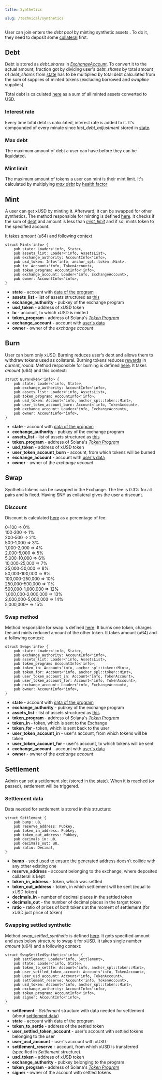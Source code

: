 ```yaml
---
title: Synthetics

slug: /technical/synthetics
---
```


User can join enters the _debt pool_ by minting synthetic assets . To do it, they need to deposit some [collateral](/docs/technical/collateral) first.

## Debt

Debt is stored as _debt_shares_ in [_ExchangeAccount_](/docs/technical/account). To convert it to the actual amount, fraction got by dividing user's _debt_shares_ by total amount of _debt_shares_ from [state](/docs/technical/state#structure-of-state) has to be multiplied by total debt calculated from the sum of supplies of minted tokens (excluding borrowed and _swapline_ supplies).

Total debt is calculated [here](https://github.com/Synthetify/synthetify-protocol/blob/8bd95bc1f4f31f8e774b2b02d1866abbe35404a5/programs/exchange/src/math.rs#L14-L42) as a sum of all minted assets converted to USD.

### Interest rate

Every time total debt is calculated, interest rate is added to it. It's compounded of every minute since _last_debt_adjustment_ stored in [state](/docs/technical/state#structure-of-state).

### Max debt

The maximum amount of debt a user can have before they can be liquidated.

### Mint limit

The maximum amount of tokens a user can mint is their mint limit. It's calculated by multiplying [_max debt_](#max-debt) by [health factor](/docs/technical/state#structure-of-state)

## Mint

A user can get xUSD by minting it. Afterward, it can be swapped for other synthetics. The method responsible for minting is defined [here](https://github.com/Synthetify/synthetify-protocol/blob/8bd95bc1f4f31f8e774b2b02d1866abbe35404a5/programs/exchange/src/lib.rs#L299-L360). It checks if the sum of [debt](/docs/technical/synthetics#debt) and amount is less than [_mint_limit_](#mint-limit) and if so, mints token to the specified account.

It takes _amount_ (u64) and following context

    struct Mint<'info> {
        pub state: Loader<'info, State>,
        pub assets_list: Loader<'info, AssetsList>,
        pub exchange_authority: AccountInfo<'info>,
        pub usd_token: Info<'info, anchor_spl::token::Mint>,
        pub to: Account<'info, TokenAccount>,
        pub token_program: AccountInfo<'info>,
        pub exchange_account: Loader<'info, ExchangeAccount>,
        pub owner: AccountInfo<'info>,
    }

- **state** - account with [data of the program](/docs/technical/state)
- **assets_list** - list of assets structured as [this](/docs/technical/state#assetslist-structure)
- **exchange_authority** - pubkey of the exchange program
- **usd_token** - address of xUSD token
- **to** - account, to which xUSD is minted
- **token_program** - address of Solana's [_Token Program_](https://spl.solana.com/token)
- **exchange_account** - account with [user's data](/docs/technical/account#structure-of-account)
- **owner** - owner of the _exchange account_

## Burn

User can burn only xUSD. Burning reduces user's debt and allows them to withdraw tokens used as collateral. Burning tokens reduces [rewards](#/docs/technical/staking#staking-structure) in _current_round_.
Method responsible for burning is defined [here](https://github.com/Synthetify/synthetify-protocol/blob/8bd95bc1f4f31f8e774b2b02d1866abbe35404a5/programs/exchange/src/lib.rs#L581-L697). It takes _amount_ (u64) and this context:

    struct BurnToken<'info> {
        pub state: Loader<'info, State>,
        pub exchange_authority: AccountInfo<'info>,
        pub assets_list: Loader<'info, AssetsList>,
        pub token_program: AccountInfo<'info>,
        pub usd_token: Account<'info, anchor_spl::token::Mint>,
        pub user_token_account_burn: Account<'info, TokenAccount>,
        pub exchange_account: Loader<'info, ExchangeAccount>,
        pub owner: AccountInfo<'info>,
    }

- **state** - account with [data of the program](/docs/technical/state)
- **exchange_authority** - pubkey of the exchange program
- **assets_list** - list of assets structured as [this](/docs/technical/state#assetslist-structure)
- **token_program** - address of Solana's [_Token Program_](https://spl.solana.com/token)
- **usd_token** - address of xUSD token
- **user_token_account_burn** - account, from which tokens will be burned
- **exchange_account** - account with [user's data](/docs/technical/account#structure-of-account)
- **owner** - owner of the _exchange account_

## Swap

Synthetic tokens can be swapped in the Exchange. The fee is 0.3% for all pairs and is fixed. Having SNY as collateral gives the user a discount.

### Discount

Discount is calculated [here](https://github.com/Synthetify/synthetify-protocol/blob/8bd95bc1f4f31f8e774b2b02d1866abbe35404a5/programs/exchange/src/math.rs#L151-L177) as a percentage of fee.

0-100 => 0%  
100-200 => 1%  
200-500 => 2%  
500-1,000 => 3%  
1,000-2,000 => 4%  
2,000-5,000 => 5%  
5,000-10,000 => 6%  
10,000-25,000 => 7%  
25,000-50,000 => 8%  
50,000-100,000 => 9%  
100,000-250,000 => 10%  
250,000-500,000 => 11%  
500,000-1,000,000 => 12%  
1,000,000-2,000,000 => 13%  
2,000,000-5,000,000 => 14%  
5,000,000+ => 15%

### Swap method

Method responsible for swap is defined [here](https://github.com/Synthetify/synthetify-protocol/blob/8bd95bc1f4f31f8e774b2b02d1866abbe35404a5/programs/exchange/src/lib.rs#L470-L580). It burns one token, charges fee and mints reduced amount of the other token. It takes amount (u64) and a following context:

    struct Swap<'info> {
        pub state: Loader<'info, State>,
        pub exchange_authority: AccountInfo<'info>,
        pub assets_list: Loader<'info, AssetsList>,
        pub token_program: AccountInfo<'info>,
        pub token_in: Account<'info, anchor_spl::token::Mint>,
        pub token_for: Account<'info, anchor_spl::token::Mint>,
        pub user_token_account_in: Account<'info, TokenAccount>,
        pub user_token_account_for: Account<'info, TokenAccount>,
        pub exchange_account: Loader<'info, ExchangeAccount>,
        pub owner: AccountInfo<'info>,
    }

- **state** - account with [data of the program](/docs/technical/state)
- **exchange_authority** - pubkey of the exchange program
- **assets_list** - list of assets structured as [this](/docs/technical/state#assetslist-structure)
- **token_program** - address of Solana's [_Token Program_](https://spl.solana.com/token)
- **token_in** - token, which is sent to the Exchange
- **token_for** - token, which is sent back to the user
- **user_token_account_in** - user's account, from which tokens will be taken
- **user_token_account_for** - user's account, to which tokens will be sent
- **exchange_account** - account with [user's data](/docs/technical/account#structure-of-account)
- **owner** - owner of the _exchange account_

## Settlement

Admin can set a settlement slot (stored in [the state](/docs/technical/state#structure-of-state)). When it is reached (or passed), settlement will be triggered.

### Settlement data

Data needed for settlement is stored in this structure:

    struct Settlement {
        pub bump: u8,
        pub reserve_address: Pubkey,
        pub token_in_address: Pubkey,
        pub token_out_address: Pubkey,
        pub decimals_in: u8,
        pub decimals_out: u8,
        pub ratio: Decimal,
    }

- **bump** - seed used to ensure the generated address doesn't collide with any other existing one
- **reserve_address** - account belonging to the exchange, where deposited collateral is kept
- **token_in_address** - token, which was settled
- **token_out_address** - token, in which settlement will be sent (equal to xUSD token)
- **decimals_in** - number of decimal places in the settled token
- **decimals_out** - the number of decimal places in the target token
- **ratio** - ratio of prices of both tokens at the moment of settlement (for xUSD just price of token)

### Swapping settled synthetic

Method _swap_settled_synthetic_ is defined [here](https://github.com/Synthetify/synthetify-protocol/blob/8bd95bc1f4f31f8e774b2b02d1866abbe35404a5/programs/exchange/src/lib.rs#L1541-L1565). It gets specified amount and uses below structure to swap it for xUSD. It takes single number _amount_ (u64) and a following context:

    struct SwapSettledSynthetic<'info> {
        pub settlement: Loader<'info, Settlement>,
        pub state: Loader<'info, State>,
        pub token_to_settle: Account<'info, anchor_spl::token::Mint>,
        pub user_settled_token_account: Account<'info, TokenAccount>,
        pub user_usd_account: Account<'info, TokenAccount>,
        pub settlement_reserve: Account<'info, TokenAccount>,
        pub usd_token: Account<'info, anchor_spl::token::Mint>,
        pub exchange_authority: AccountInfo<'info>,
        pub token_program: AccountInfo<'info>,
        pub signer: AccountInfo<'info>,
    }

- **settlement** - _Settlement_ structure with data needed for settlement (about [settlement data](#settlement-data))
- **state** - account with [data of the program](/docs/technical/state)
- **token_to_settle** - address of the settled token
- **user_settled_token_account** - user's account with settled tokens belonging to the user
- **user_usd_account** - user's account with xUSD
- **settlement_reserve** - account, from which xUSD is transferred (specified in _Settlement_ structure)
- **usd_token** - address of xUSD token
- **exchange_authority** - pubkey belonging to the program
- **token_program** - address of Solana's [_Token Program_](https://spl.solana.com/token)
- **signer** - owner of the account with settled tokens
